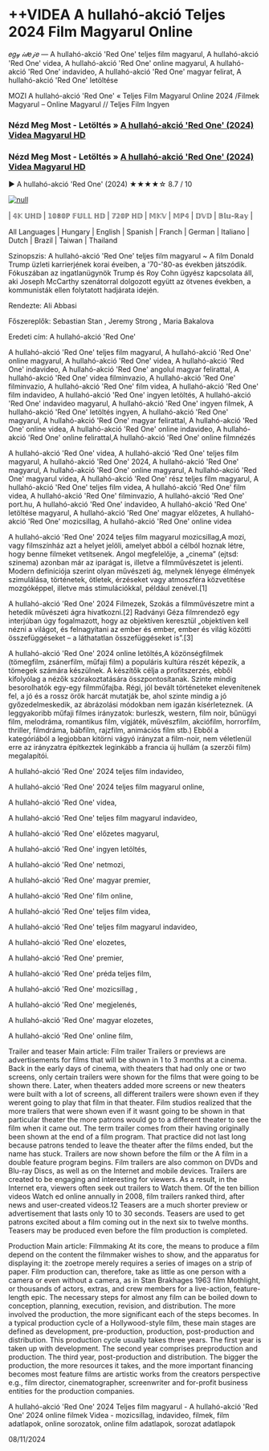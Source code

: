 # ++VIDEA A hullahó-akció Teljes 2024 Film Magyarul Online

𝑒𝑔𝓎 𝒾𝒹𝑒𝒿𝑒 — A hullahó-akció 'Red One' teljes film magyarul, A hullahó-akció 'Red One' videa, A hullahó-akció 'Red One' online magyarul, A hullahó-akció 'Red One' indavideo, A hullahó-akció 'Red One' magyar felirat, A hullahó-akció 'Red One' letöltése

MOZI A hullahó-akció 'Red One' « Teljes Film Magyarul Online 2024 /Filmek Magyarul – Online Magyarul // Teljes Film Ingyen

### Nézd Meg Most - Letöltés » [A hullahó-akció 'Red One' (2024) Videa Magyarul HD](http://love-4k.com/hu/movie/845781/red-one.gt)

### Nézd Meg Most - Letöltés » [A hullahó-akció 'Red One' (2024) Videa Magyarul HD](http://love-4k.com/hu/movie/845781/red-one.gt)

▶️ A hullahó-akció 'Red One' (2024) ★★★★☆ 8.7 / 10

[![null](https://static.wixstatic.com/media/855a25_043b5abeb4ae4d35ac003198e7fe56ed~mv2.gif)](http://love-4k.com/hu/movie/845781/red-one.gt)


| 𝟜𝕂 𝕌ℍ𝔻 | 𝟙𝟘𝟠𝟘ℙ 𝔽𝕌𝕃𝕃 ℍ𝔻 | 𝟟𝟚𝟘ℙ ℍ𝔻 | 𝕄𝕂𝕍 | 𝕄ℙ𝟜 | 𝔻𝕍𝔻 | 𝔹𝕝𝕦-ℝ𝕒𝕪 |

All Languages | Hungary | English | Spanish | Franch | German | Italiano | Dutch | Brazil | Taiwan | Thailand

Szinopszis: A hullahó-akció 'Red One' teljes film magyarul ~ A film Donald Trump üzleti karrierjének korai éveiben, a '70-'80-as években játszódik. Fókuszában az ingatlanügynök Trump és Roy Cohn ügyész kapcsolata áll, aki Joseph McCarthy szenátorral dolgozott együtt az ötvenes években, a kommunisták ellen folytatott hadjárata idején.

Rendezte: Ali Abbasi

Főszereplők: Sebastian Stan , Jeremy Strong , Maria Bakalova

Eredeti cím: A hullahó-akció 'Red One'

A hullahó-akció 'Red One' teljes film magyarul, A hullahó-akció 'Red One' online magyarul, A hullahó-akció 'Red One' videa, A hullahó-akció 'Red One' indavideo, A hullahó-akció 'Red One' angolul magyar felirattal, A hullahó-akció 'Red One' videa filminvazio, A hullahó-akció 'Red One' filminvazio, A hullahó-akció 'Red One' film videa, A hullahó-akció 'Red One' film indavideo, A hullahó-akció 'Red One' ingyen letöltés, A hullahó-akció 'Red One' indavideo magyarul, A hullahó-akció 'Red One' ingyen filmek, A hullahó-akció 'Red One' letöltés ingyen, A hullahó-akció 'Red One' magyarul, A hullahó-akció 'Red One' magyar felirattal, A hullahó-akció 'Red One' online videa, A hullahó-akció 'Red One' online indavideo, A hullahó-akció 'Red One' online felirattal,A hullahó-akció 'Red One' online filmnézés

A hullahó-akció 'Red One' videa, A hullahó-akció 'Red One' teljes film magyarul, A hullahó-akció 'Red One' 2024, A hullahó-akció 'Red One' magyarul, A hullahó-akció 'Red One' online magyarul, A hullahó-akció 'Red One' magyarul videa, A hullahó-akció 'Red One' rész teljes film magyarul, A hullahó-akció 'Red One' teljes film videa, A hullahó-akció 'Red One' film videa, A hullahó-akció 'Red One' filminvazio, A hullahó-akció 'Red One' port.hu, A hullahó-akció 'Red One' indavideo, A hullahó-akció 'Red One' letöltése magyarul, A hullahó-akció 'Red One' magyar előzetes, A hullahó-akció 'Red One' mozicsillag, A hullahó-akció 'Red One' online videa

A hullahó-akció 'Red One' 2024 teljes film magyarul mozicsillag,A mozi, vagy filmszínház azt a helyet jelöli, amelyet abból a célból hoznak létre, hogy benne filmeket vetítsenek. Angol megfelelője, a „cinema” (ejtsd: szinema) azonban már az iparágat is, illetve a filmművészetet is jelenti. Modern definíciója szerint olyan művészeti ág, melynek lényege élmények szimulálása, történetek, ötletek, érzéseket vagy atmoszféra közvetítése mozgóképpel, illetve más stimulációkkal, például zenével.[1]

A hullahó-akció 'Red One' 2024 Filmezek, Szokás a filmművészetre mint a hetedik művészeti ágra hivatkozni.[2] Radványi Géza filmrendező egy interjúban úgy fogalmazott, hogy az objektíven keresztül „objektíven kell nézni a világot, és felnagyítani az ember és ember, ember és világ közötti összefüggéseket – a láthatatlan összefüggéseket is”.[3]

A hullahó-akció 'Red One' 2024 online letöltés,A közönségfilmek (tömegfilm, zsánerfilm, műfaji film) a populáris kultúra részét képezik, a tömegek számára készülnek. A készítők célja a profitszerzés, ebből kifolyólag a nézők szórakoztatására összpontosítanak. Szinte mindig besorolhatók egy-egy filmműfajba. Régi, jól bevált történeteket elevenítenek fel, a jó és a rossz örök harcát mutatják be, ahol szinte mindig a jó győzedelmeskedik, az ábrázolási módokban nem igazán kísérleteznek. (A leggyakoribb műfaji filmes irányzatok: burleszk, western, film noir, bűnügyi film, melodráma, romantikus film, vígjáték, művészfilm, akciófilm, horrorfilm, thriller, filmdráma, bábfilm, rajzfilm, animációs film stb.) Ebből a kategóriából a legjobban kitörni vágyó irányzat a film-noir, nem véletlenül erre az irányzatra építkeztek leginkább a francia új hullám (a szerzői film) megalapítói.

A hullahó-akció 'Red One' 2024 teljes film indavideo,

A hullahó-akció 'Red One' 2024 teljes film magyarul online,

A hullahó-akció 'Red One' videa,

A hullahó-akció 'Red One' teljes film magyarul indavideo,

A hullahó-akció 'Red One' előzetes magyarul,

A hullahó-akció 'Red One' ingyen letöltés,

A hullahó-akció 'Red One' netmozi,

A hullahó-akció 'Red One' magyar premier,

A hullahó-akció 'Red One' film online,

A hullahó-akció 'Red One' teljes film videa,

A hullahó-akció 'Red One' teljes film magyarul indavideo,

A hullahó-akció 'Red One' elozetes,

A hullahó-akció 'Red One' premier,

A hullahó-akció 'Red One' préda teljes film,

A hullahó-akció 'Red One' mozicsillag ,

A hullahó-akció 'Red One' megjelenés,

A hullahó-akció 'Red One' magyar elozetes,

A hullahó-akció 'Red One' online film,

Trailer and teaser Main article: Film trailer Trailers or previews are advertisements for films that will be shown in 1 to 3 months at a cinema. Back in the early days of cinema, with theaters that had only one or two screens, only certain trailers were shown for the films that were going to be shown there. Later, when theaters added more screens or new theaters were built with a lot of screens, all different trailers were shown even if they werent going to play that film in that theater. Film studios realized that the more trailers that were shown even if it wasnt going to be shown in that particular theater the more patrons would go to a different theater to see the film when it came out. The term trailer comes from their having originally been shown at the end of a film program. That practice did not last long because patrons tended to leave the theater after the films ended, but the name has stuck. Trailers are now shown before the film or the A film in a double feature program begins. Film trailers are also common on DVDs and Blu-ray Discs, as well as on the Internet and mobile devices. Trailers are created to be engaging and interesting for viewers. As a result, in the Internet era, viewers often seek out trailers to Watch them. Of the ten billion videos Watch ed online annually in 2008, film trailers ranked third, after news and user-created videos.12 Teasers are a much shorter preview or advertisement that lasts only 10 to 30 seconds. Teasers are used to get patrons excited about a film coming out in the next six to twelve months. Teasers may be produced even before the film production is completed.

Production Main article: Filmmaking At its core, the means to produce a film depend on the content the filmmaker wishes to show, and the apparatus for displaying it: the zoetrope merely requires a series of images on a strip of paper. Film production can, therefore, take as little as one person with a camera or even without a camera, as in Stan Brakhages 1963 film Mothlight, or thousands of actors, extras, and crew members for a live-action, feature-length epic. The necessary steps for almost any film can be boiled down to conception, planning, execution, revision, and distribution. The more involved the production, the more significant each of the steps becomes. In a typical production cycle of a Hollywood-style film, these main stages are defined as development, pre-production, production, post-production and distribution. This production cycle usually takes three years. The first year is taken up with development. The second year comprises preproduction and production. The third year, post-production and distribution. The bigger the production, the more resources it takes, and the more important financing becomes most feature films are artistic works from the creators perspective e.g., film director, cinematographer, screenwriter and for-profit business entities for the production companies.

A hullahó-akció 'Red One' 2024 Teljes film magyarul - A hullahó-akció 'Red One' 2024 online filmek Videa - mozicsillag, indavideo, filmek, film adatlapok, online sorozatok, online film adatlapok, sorozat adatlapok

08/11/2024
